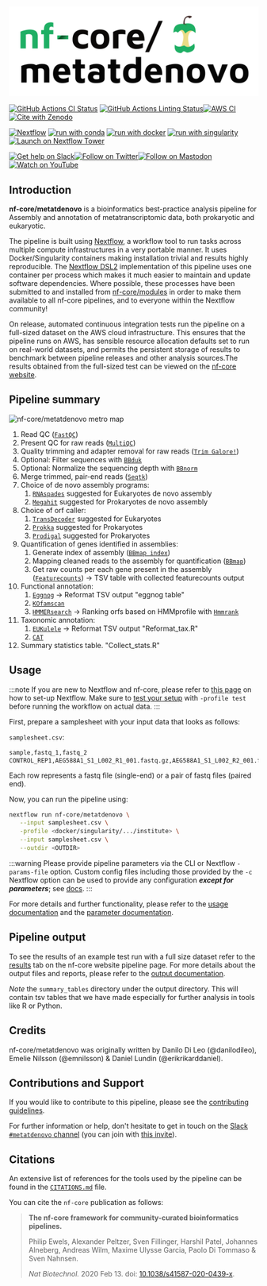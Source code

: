 <picture>
  <source media="(prefers-color-scheme: dark)" srcset="docs/images/nf-core-metatdenovo_logo_dark.png">
  <img alt="nf-core/metadenovo logo" src="docs/images/nf-core-metatdenovo_logo_light.png">
</picture>

[![GitHub Actions CI Status](https://github.com/nf-core/metatdenovo/workflows/nf-core%20CI/badge.svg)](https://github.com/nf-core/metatdenovo/actions?query=workflow%3A%22nf-core+CI%22)
[![GitHub Actions Linting Status](https://github.com/nf-core/metatdenovo/workflows/nf-core%20linting/badge.svg)](https://github.com/nf-core/metatdenovo/actions?query=workflow%3A%22nf-core+linting%22)[![AWS CI](https://img.shields.io/badge/CI%20tests-full%20size-FF9900?labelColor=000000&logo=Amazon%20AWS)](https://nf-co.re/metatdenovo/results)[![Cite with Zenodo](http://img.shields.io/badge/DOI-10.5281/zenodo.XXXXXXX-1073c8?labelColor=000000)](https://doi.org/10.5281/zenodo.XXXXXXX)

[![Nextflow](https://img.shields.io/badge/nextflow%20DSL2-%E2%89%A523.04.0-23aa62.svg)](https://www.nextflow.io/)
[![run with conda](http://img.shields.io/badge/run%20with-conda-3EB049?labelColor=000000&logo=anaconda)](https://docs.conda.io/en/latest/)
[![run with docker](https://img.shields.io/badge/run%20with-docker-0db7ed?labelColor=000000&logo=docker)](https://www.docker.com/)
[![run with singularity](https://img.shields.io/badge/run%20with-singularity-1d355c.svg?labelColor=000000)](https://sylabs.io/docs/)
[![Launch on Nextflow Tower](https://img.shields.io/badge/Launch%20%F0%9F%9A%80-Nextflow%20Tower-%234256e7)](https://tower.nf/launch?pipeline=https://github.com/nf-core/metatdenovo)

[![Get help on Slack](http://img.shields.io/badge/slack-nf--core%20%23metatdenovo-4A154B?labelColor=000000&logo=slack)](https://nfcore.slack.com/channels/metatdenovo)[![Follow on Twitter](http://img.shields.io/badge/twitter-%40nf__core-1DA1F2?labelColor=000000&logo=twitter)](https://twitter.com/nf_core)[![Follow on Mastodon](https://img.shields.io/badge/mastodon-nf__core-6364ff?labelColor=FFFFFF&logo=mastodon)](https://mstdn.science/@nf_core)[![Watch on YouTube](http://img.shields.io/badge/youtube-nf--core-FF0000?labelColor=000000&logo=youtube)](https://www.youtube.com/c/nf-core)

## Introduction

**nf-core/metatdenovo** is a bioinformatics best-practice analysis pipeline for Assembly and annotation of metatranscriptomic data, both prokaryotic and eukaryotic.

The pipeline is built using [Nextflow](https://www.nextflow.io), a workflow tool to run tasks across multiple compute infrastructures in a very portable manner. It uses Docker/Singularity containers making installation trivial and results highly reproducible. The [Nextflow DSL2](https://www.nextflow.io/docs/latest/dsl2.html) implementation of this pipeline uses one container per process which makes it much easier to maintain and update software dependencies. Where possible, these processes have been submitted to and installed from [nf-core/modules](https://github.com/nf-core/modules) in order to make them available to all nf-core pipelines, and to everyone within the Nextflow community!

On release, automated continuous integration tests run the pipeline on a full-sized dataset on the AWS cloud infrastructure. This ensures that the pipeline runs on AWS, has sensible resource allocation defaults set to run on real-world datasets, and permits the persistent storage of results to benchmark between pipeline releases and other analysis sources.The results obtained from the full-sized test can be viewed on the [nf-core website](https://nf-co.re/metatdenovo/results).

## Pipeline summary

![nf-core/metatdenovo metro map](docs/images/metatdenovo.png)

1. Read QC ([`FastQC`](https://www.bioinformatics.babraham.ac.uk/projects/fastqc/))
2. Present QC for raw reads ([`MultiQC`](http://multiqc.info/))
3. Quality trimming and adapter removal for raw reads ([`Trim Galore!`](https://www.bioinformatics.babraham.ac.uk/projects/trim_galore/))
4. Optional: Filter sequences with [`BBduk`](https://jgi.doe.gov/data-and-tools/software-tools/bbtools/bb-tools-user-guide/bbduk-guide/)
5. Optional: Normalize the sequencing depth with [`BBnorm`](https://jgi.doe.gov/data-and-tools/software-tools/bbtools/bb-tools-user-guide/bbnorm-guide/)
6. Merge trimmed, pair-end reads ([`Seqtk`](https://github.com/lh3/seqtk))
7. Choice of de novo assembly programs:
   1. [`RNAspades`](https://cab.spbu.ru/software/rnaspades/) suggested for Eukaryotes de novo assembly
   2. [`Megahit`](https://github.com/voutcn/megahit) suggested for Prokaryotes de novo assembly
8. Choice of orf caller:
   1. [`TransDecoder`](https://github.com/TransDecoder/TransDecoder) suggested for Eukaryotes
   2. [`Prokka`](https://github.com/tseemann/prokka) suggested for Prokaryotes
   3. [`Prodigal`](https://github.com/hyattpd/Prodigal) suggested for Prokaryotes
9. Quantification of genes identified in assemblies:
   1. Generate index of assembly ([`BBmap index`](https://sourceforge.net/projects/bbmap/))
   2. Mapping cleaned reads to the assembly for quantification ([`BBmap`](https://sourceforge.net/projects/bbmap/))
   3. Get raw counts per each gene present in the assembly ([`Featurecounts`](http://subread.sourceforge.net)) -> TSV table with collected featurecounts output
10. Functional annotation:
    1. [`Eggnog`](https://github.com/eggnogdb/eggnog-mapper) -> Reformat TSV output "eggnog table"
    2. [`KOfamscan`](https://github.com/takaram/kofam_scan)
    3. [`HMMERsearch`](https://www.ebi.ac.uk/Tools/hmmer/search/hmmsearch) -> Ranking orfs based on HMMprofile with [`Hmmrank`](https://github.com/erikrikarddaniel/hmmrank)
11. Taxonomic annotation:
    1. [`EUKulele`](https://github.com/AlexanderLabWHOI/EUKulele) -> Reformat TSV output "Reformat_tax.R"
    2. [`CAT`](https://github.com/dutilh/CAT)
12. Summary statistics table. "Collect_stats.R"

## Usage

:::note
If you are new to Nextflow and nf-core, please refer to [this page](https://nf-co.re/docs/usage/installation) on how
to set-up Nextflow. Make sure to [test your setup](https://nf-co.re/docs/usage/introduction#how-to-run-a-pipeline)
with `-profile test` before running the workflow on actual data.
:::

First, prepare a samplesheet with your input data that looks as follows:

`samplesheet.csv`:

```csv
sample,fastq_1,fastq_2
CONTROL_REP1,AEG588A1_S1_L002_R1_001.fastq.gz,AEG588A1_S1_L002_R2_001.fastq.gz
```

Each row represents a fastq file (single-end) or a pair of fastq files (paired end).

Now, you can run the pipeline using:

```bash
nextflow run nf-core/metatdenovo \
   --input samplesheet.csv \
   -profile <docker/singularity/.../institute> \
   --input samplesheet.csv \
   --outdir <OUTDIR>
```

:::warning
Please provide pipeline parameters via the CLI or Nextflow `-params-file` option. Custom config files including those
provided by the `-c` Nextflow option can be used to provide any configuration _**except for parameters**_;
see [docs](https://nf-co.re/usage/configuration#custom-configuration-files).
:::

For more details and further functionality, please refer to the [usage documentation](https://nf-co.re/metatdenovo/usage) and the [parameter documentation](https://nf-co.re/metatdenovo/parameters).

## Pipeline output

To see the results of an example test run with a full size dataset refer to the [results](https://nf-co.re/metatdenovo/results) tab on the nf-core website pipeline page.
For more details about the output files and reports, please refer to the
[output documentation](https://nf-co.re/metatdenovo/output).

_Note_ the `summary_tables` directory under the output directory.
This will contain tsv tables that we have made especially for further analysis in tools like R or Python.

## Credits

nf-core/metatdenovo was originally written by Danilo Di Leo (@danilodileo), Emelie Nilsson (@emnilsson) & Daniel Lundin (@erikrikarddaniel).

## Contributions and Support

If you would like to contribute to this pipeline, please see the [contributing guidelines](.github/CONTRIBUTING.md).

For further information or help, don't hesitate to get in touch on the [Slack `#metatdenovo` channel](https://nfcore.slack.com/channels/metatdenovo) (you can join with [this invite](https://nf-co.re/join/slack)).

## Citations

<!-- If you use  nf-core/metatdenovo for your analysis, please cite it using the following doi: [10.5281/zenodo.XXXXXX](https://doi.org/10.5281/zenodo.XXXXXX) -->

An extensive list of references for the tools used by the pipeline can be found in the [`CITATIONS.md`](CITATIONS.md) file.

You can cite the `nf-core` publication as follows:

> **The nf-core framework for community-curated bioinformatics pipelines.**
>
> Philip Ewels, Alexander Peltzer, Sven Fillinger, Harshil Patel, Johannes Alneberg, Andreas Wilm, Maxime Ulysse Garcia, Paolo Di Tommaso & Sven Nahnsen.
>
> _Nat Biotechnol._ 2020 Feb 13. doi: [10.1038/s41587-020-0439-x](https://dx.doi.org/10.1038/s41587-020-0439-x).
